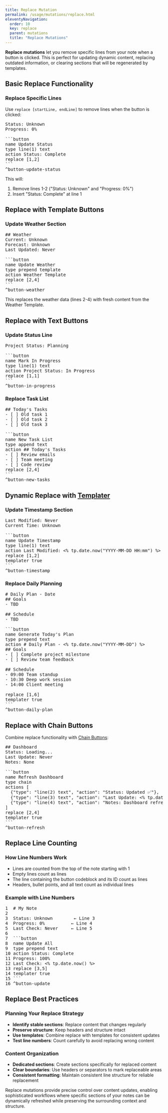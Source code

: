 ```yaml
---
title: Replace Mutation
permalink: /usage/mutations/replace.html
eleventyNavigation:
  order: 10
  key: replace
  parent: mutations
  title: "Replace Mutations"
---
```


**Replace mutations** let you remove specific lines from your note when a button is clicked. This is perfect for updating dynamic content, replacing outdated information, or clearing sections that will be regenerated by templates.

## Basic Replace Functionality

### Replace Specific Lines
Use `replace [startLine, endLine]` to remove lines when the button is clicked:

<pre>
Status: Unknown
Progress: 0%

```button
name Update Status  
type line(1) text
action Status: Complete
replace [1,2]
```
^button-update-status
</pre>

This will:
1. Remove lines 1-2 ("Status: Unknown" and "Progress: 0%")
2. Insert "Status: Complete" at line 1

## Replace with Template Buttons

### Update Weather Section
<pre>
## Weather
Current: Unknown
Forecast: Unknown
Last Updated: Never

```button
name Update Weather
type prepend template
action Weather Template
replace [2,4]
```
^button-weather
</pre>

This replaces the weather data (lines 2-4) with fresh content from the Weather Template.

## Replace with Text Buttons

### Update Status Line
<pre>
Project Status: Planning

```button
name Mark In Progress
type line(1) text
action Project Status: In Progress
replace [1,1]
```
^button-in-progress
</pre>

### Replace Task List
<pre>
## Today's Tasks
- [ ] Old task 1
- [ ] Old task 2  
- [ ] Old task 3

```button
name New Task List
type append text
action ## Today's Tasks
- [ ] Review emails
- [ ] Team meeting
- [ ] Code review
replace [2,4]
```
^button-new-tasks
</pre>

## Dynamic Replace with [Templater](/usage/templater)

### Update Timestamp Section
<pre>
Last Modified: Never
Current Time: Unknown

```button
name Update Timestamp
type line(1) text
action Last Modified: <% tp.date.now("YYYY-MM-DD HH:mm") %>
replace [1,2]
templater true
```
^button-timestamp
</pre>

### Replace Daily Planning
<pre>
# Daily Plan - Date
## Goals
- TBD

## Schedule  
- TBD

```button
name Generate Today's Plan
type prepend text
action # Daily Plan - <% tp.date.now("YYYY-MM-DD") %>
## Goals
- [ ] Complete project milestone
- [ ] Review team feedback

## Schedule
- 09:00 Team standup
- 10:30 Deep work session
- 14:00 Client meeting

replace [1,6]
templater true
```
^button-daily-plan
</pre>

## Replace with Chain Buttons

Combine replace functionality with [Chain Buttons](/usage/types/chain):

<pre>
## Dashboard
Status: Loading...
Last Update: Never
Notes: None

```button
name Refresh Dashboard
type chain
actions [
  {"type": "line(2) text", "action": "Status: Updated ✅"},
  {"type": "line(3) text", "action": "Last Update: <% tp.date.now('HH:mm') %>"},
  {"type": "line(4) text", "action": "Notes: Dashboard refreshed"}
]
replace [2,4]
templater true
```
^button-refresh
</pre>

## Replace Line Counting

### How Line Numbers Work
- Lines are counted from the top of the note starting with 1
- Empty lines count as lines
- The line containing the button codeblock and its ID count as lines
- Headers, bullet points, and all text count as individual lines

### Example with Line Numbers
<pre>
1  # My Note
2  
3  Status: Unknown        ← Line 3
4  Progress: 0%          ← Line 4  
5  Last Check: Never     ← Line 5
6
7  ```button
8  name Update All
9  type prepend text
10 action Status: Complete
11 Progress: 100%
12 Last Check: <% tp.date.now() %>
13 replace [3,5]
14 templater true
15 ```
16 ^button-update
</pre>

## Replace Best Practices

### Planning Your Replace Strategy
- **Identify stable sections**: Replace content that changes regularly
- **Preserve structure**: Keep headers and structure intact
- **Use templates**: Combine replace with templates for consistent updates
- **Test line numbers**: Count carefully to avoid replacing wrong content

### Content Organization
- **Dedicated sections**: Create sections specifically for replaced content
- **Clear boundaries**: Use headers or separators to mark replaceable areas
- **Consistent formatting**: Maintain consistent line structure for reliable replacement

Replace mutations provide precise control over content updates, enabling sophisticated workflows where specific sections of your notes can be dynamically refreshed while preserving the surrounding context and structure.
